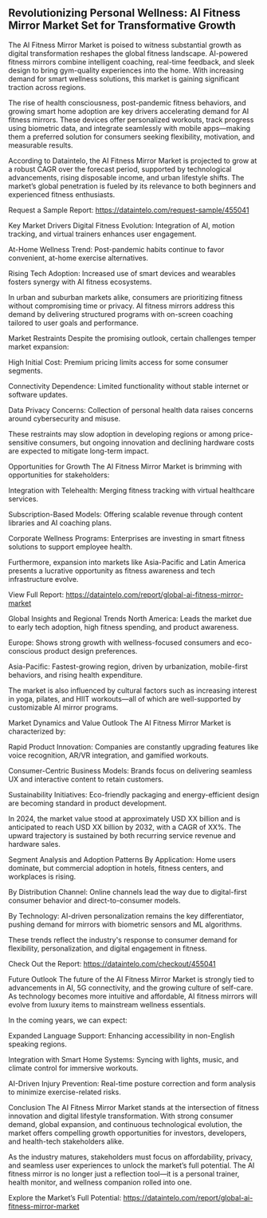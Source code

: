 ## Revolutionizing Personal Wellness: AI Fitness Mirror Market Set for Transformative Growth

The AI Fitness Mirror Market is poised to witness substantial growth as digital transformation reshapes the global fitness landscape. AI-powered fitness mirrors combine intelligent coaching, real-time feedback, and sleek design to bring gym-quality experiences into the home. With increasing demand for smart wellness solutions, this market is gaining significant traction across regions.

The rise of health consciousness, post-pandemic fitness behaviors, and growing smart home adoption are key drivers accelerating demand for AI fitness mirrors. These devices offer personalized workouts, track progress using biometric data, and integrate seamlessly with mobile apps—making them a preferred solution for consumers seeking flexibility, motivation, and measurable results.

According to Dataintelo, the AI Fitness Mirror Market is projected to grow at a robust CAGR over the forecast period, supported by technological advancements, rising disposable income, and urban lifestyle shifts. The market’s global penetration is fueled by its relevance to both beginners and experienced fitness enthusiasts.

Request a Sample Report:
https://dataintelo.com/request-sample/455041

Key Market Drivers
Digital Fitness Evolution: Integration of AI, motion tracking, and virtual trainers enhances user engagement.

At-Home Wellness Trend: Post-pandemic habits continue to favor convenient, at-home exercise alternatives.

Rising Tech Adoption: Increased use of smart devices and wearables fosters synergy with AI fitness ecosystems.

In urban and suburban markets alike, consumers are prioritizing fitness without compromising time or privacy. AI fitness mirrors address this demand by delivering structured programs with on-screen coaching tailored to user goals and performance.

Market Restraints
Despite the promising outlook, certain challenges temper market expansion:

High Initial Cost: Premium pricing limits access for some consumer segments.

Connectivity Dependence: Limited functionality without stable internet or software updates.

Data Privacy Concerns: Collection of personal health data raises concerns around cybersecurity and misuse.

These restraints may slow adoption in developing regions or among price-sensitive consumers, but ongoing innovation and declining hardware costs are expected to mitigate long-term impact.

Opportunities for Growth
The AI Fitness Mirror Market is brimming with opportunities for stakeholders:

Integration with Telehealth: Merging fitness tracking with virtual healthcare services.

Subscription-Based Models: Offering scalable revenue through content libraries and AI coaching plans.

Corporate Wellness Programs: Enterprises are investing in smart fitness solutions to support employee health.

Furthermore, expansion into markets like Asia-Pacific and Latin America presents a lucrative opportunity as fitness awareness and tech infrastructure evolve.

View Full Report:
https://dataintelo.com/report/global-ai-fitness-mirror-market

Global Insights and Regional Trends
North America: Leads the market due to early tech adoption, high fitness spending, and product awareness.

Europe: Shows strong growth with wellness-focused consumers and eco-conscious product design preferences.

Asia-Pacific: Fastest-growing region, driven by urbanization, mobile-first behaviors, and rising health expenditure.

The market is also influenced by cultural factors such as increasing interest in yoga, pilates, and HIIT workouts—all of which are well-supported by customizable AI mirror programs.

Market Dynamics and Value Outlook
The AI Fitness Mirror Market is characterized by:

Rapid Product Innovation: Companies are constantly upgrading features like voice recognition, AR/VR integration, and gamified workouts.

Consumer-Centric Business Models: Brands focus on delivering seamless UX and interactive content to retain customers.

Sustainability Initiatives: Eco-friendly packaging and energy-efficient design are becoming standard in product development.

In 2024, the market value stood at approximately USD XX billion and is anticipated to reach USD XX billion by 2032, with a CAGR of XX%. The upward trajectory is sustained by both recurring service revenue and hardware sales.

Segment Analysis and Adoption Patterns
By Application: Home users dominate, but commercial adoption in hotels, fitness centers, and workplaces is rising.

By Distribution Channel: Online channels lead the way due to digital-first consumer behavior and direct-to-consumer models.

By Technology: AI-driven personalization remains the key differentiator, pushing demand for mirrors with biometric sensors and ML algorithms.

These trends reflect the industry's response to consumer demand for flexibility, personalization, and digital engagement in fitness.

Check Out the Report:
https://dataintelo.com/checkout/455041

Future Outlook
The future of the AI Fitness Mirror Market is strongly tied to advancements in AI, 5G connectivity, and the growing culture of self-care. As technology becomes more intuitive and affordable, AI fitness mirrors will evolve from luxury items to mainstream wellness essentials.

In the coming years, we can expect:

Expanded Language Support: Enhancing accessibility in non-English speaking regions.

Integration with Smart Home Systems: Syncing with lights, music, and climate control for immersive workouts.

AI-Driven Injury Prevention: Real-time posture correction and form analysis to minimize exercise-related risks.

Conclusion
The AI Fitness Mirror Market stands at the intersection of fitness innovation and digital lifestyle transformation. With strong consumer demand, global expansion, and continuous technological evolution, the market offers compelling growth opportunities for investors, developers, and health-tech stakeholders alike.

As the industry matures, stakeholders must focus on affordability, privacy, and seamless user experiences to unlock the market’s full potential. The AI fitness mirror is no longer just a reflection tool—it is a personal trainer, health monitor, and wellness companion rolled into one.

Explore the Market’s Full Potential:
https://dataintelo.com/report/global-ai-fitness-mirror-market

